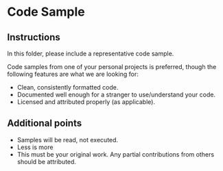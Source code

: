 Code Sample
============

Instructions
-------------

In this folder, please include a representative code sample.

Code samples from one of your personal projects is preferred, though the following features are what we are looking for:

* Clean, consistently formatted code.
* Documented well enough for a stranger to use/understand your code. 
* Licensed and attributed properly (as applicable). 

Additional points
------------------

* Samples will be read, not executed.  
* Less is more
* This must be your original work. Any partial contributions from others should be attributed. 


 
